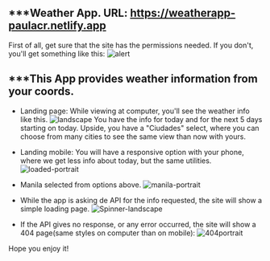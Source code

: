 ***Weather App.
URL: https://weatherapp-paulacr.netlify.app
-
First of all, get sure that the site has the permissions needed.
If you don't, you'll get something like this:
![alert](https://github.com/PaulaCR90/Weather-API/assets/129939920/d23b4043-b42e-4e9d-9c19-a1e880ba3140)

***This App provides weather information from your coords.
-
- Landing page:
While viewing at computer, you'll see the weather info like this.
![landscape](https://github.com/PaulaCR90/Weather-API/assets/129939920/27df1f9e-35b9-4766-a575-eaa7a20f595a)
You have the info for today and for the next 5 days starting on today.
Upside, you have a "Ciudades" select, where you can choose from many cities to see the same view than now with yours.

- Landing mobile:
You will have a responsive option with your phone, where we get less info about today, but the same utilities.
![loaded-portrait](https://github.com/PaulaCR90/Weather-API/assets/129939920/2dec5452-bde6-424b-b696-acc415ee4e02)

- Manila selected from options above.
![manila-portrait](https://github.com/PaulaCR90/Weather-API/assets/129939920/1c1678e5-d4d2-44b8-8be4-1c51a6ae2820)

- While the app is asking de API for the info requested, the site will show a simple loading page.
![Spinner-landscape](https://github.com/PaulaCR90/Weather-API/assets/129939920/ed37ba78-32e0-48bc-9099-e74abf66c935)

- If the API gives no response, or any error occurred, the site will show a 404 page(same styles on computer than on mobile):
  ![404portrait](https://github.com/PaulaCR90/Weather-API/assets/129939920/288100f2-64b0-4d61-8974-fea671245ae1)

Hope you enjoy it!
